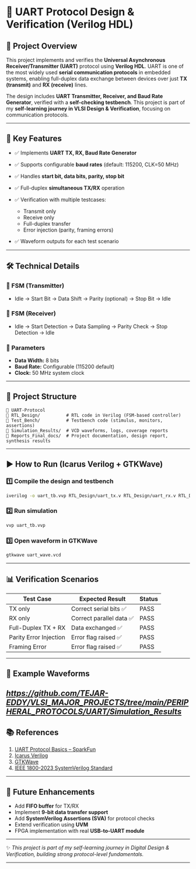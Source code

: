 
# 📡 UART Protocol Design & Verification (Verilog HDL)

## 📌 Project Overview

This project implements and verifies the **Universal Asynchronous Receiver/Transmitter (UART)** protocol using **Verilog HDL**.
UART is one of the most widely used **serial communication protocols** in embedded systems, enabling full-duplex data exchange between devices over just **TX (transmit)** and **RX (receive)** lines.

The design includes **UART Transmitter, Receiver, and Baud Rate Generator**, verified with a **self-checking testbench**.
This project is part of my **self-learning journey in VLSI Design & Verification**, focusing on communication protocols.

---

## 🎯 Key Features

* ✅ Implements **UART TX, RX, Baud Rate Generator**
* ✅ Supports configurable **baud rates** (default: 115200, CLK=50 MHz)
* ✅ Handles **start bit, data bits, parity, stop bit**
* ✅ Full-duplex **simultaneous TX/RX** operation
* ✅ Verification with multiple testcases:

  * Transmit only
  * Receive only
  * Full-duplex transfer
  * Error injection (parity, framing errors)
* ✅ Waveform outputs for each test scenario

---

## 🛠️ Technical Details

### 🔑 FSM (Transmitter)

* Idle → Start Bit → Data Shift → Parity (optional) → Stop Bit → Idle

### 🔑 FSM (Receiver)

* Idle → Start Detection → Data Sampling → Parity Check → Stop Detection → Idle

### 📐 Parameters

* **Data Width:** 8 bits
* **Baud Rate:** Configurable (115200 default)
* **Clock:** 50 MHz system clock

---

## 📂 Project Structure

```
📁 UART-Protocol
📁 RTL_Design/          # RTL code in Verilog (FSM-based controller)
📁 Test_Bench/          # Testbench code (stimulus, monitors, assertions)
📁 Simulation_Results/  # VCD waveforms, logs, coverage reports
📁 Reports_Final_docs/  # Project documentation, design report, synthesis results

```

---

## ▶️ How to Run (Icarus Verilog + GTKWave)

### 1️⃣ Compile the design and testbench

```bash
iverilog -o uart_tb.vvp RTL_Design/uart_tx.v RTL_Design/uart_rx.v RTL_Design/baud_gen.v RTL_Design/uart_top.v Test_Bench/uart_tb.v
```

### 2️⃣ Run simulation

```bash
vvp uart_tb.vvp
```

### 3️⃣ Open waveform in GTKWave

```bash
gtkwave uart_wave.vcd
```

---

## 📊 Verification Scenarios

| Test Case              | Expected Result         | Status |
| ---------------------- | ----------------------- | ------ |
| TX only                | Correct serial bits ✅   | PASS   |
| RX only                | Correct parallel data ✅ | PASS   |
| Full-Duplex TX + RX    | Data exchanged ✅        | PASS   |
| Parity Error Injection | Error flag raised ✅     | PASS   |
| Framing Error          | Error flag raised ✅     | PASS   |

---

## 📸 Example Waveforms

*https://github.com/TEJAR-EDDY/VLSI_MAJOR_PROJECTS/tree/main/PERIPHERAL_PROTOCOLS/UART/Simulation_Results*
---

## 📚 References

1. [UART Protocol Basics – SparkFun](https://learn.sparkfun.com/tutorials/serial-communication)
2. [Icarus Verilog](http://iverilog.icarus.com/)
3. [GTKWave](http://gtkwave.sourceforge.net/)
4. [IEEE 1800-2023 SystemVerilog Standard](https://ieeexplore.ieee.org/document/10115428)

---

## 🚀 Future Enhancements

* Add **FIFO buffer** for TX/RX
* Implement **9-bit data transfer support**
* Add **SystemVerilog Assertions (SVA)** for protocol checks
* Extend verification using **UVM**
* FPGA implementation with real **USB-to-UART module**

---

✨ *This project is part of my self-learning journey in Digital Design & Verification, building strong protocol-level fundamentals.*

---
